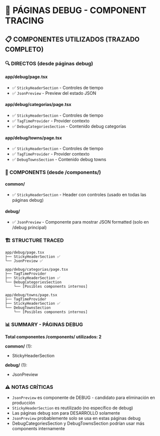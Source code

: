 # 🐛 PÁGINAS DEBUG - COMPONENT TRACING

## 📋 COMPONENTES UTILIZADOS (TRAZADO COMPLETO)

### 🔍 **DIRECTOS** (desde páginas debug)

#### **app/debug/page.tsx**

- ✅ `StickyHeaderSection` - Controles de tiempo
- ✅ `JsonPreview` - Preview del estado JSON

#### **app/debug/categorias/page.tsx**

- ✅ `StickyHeaderSection` - Controles de tiempo
- ✅ `TagTimeProvider` - Provider contexto
- ✅ `DebugCategoriesSection` - Contenido debug categorías

#### **app/debug/towns/page.tsx**

- ✅ `StickyHeaderSection` - Controles de tiempo
- ✅ `TagTimeProvider` - Provider contexto
- ✅ `DebugTownsSection` - Contenido debug towns

### 🎯 **COMPONENTS (desde /components/)**

#### **common/**

- ✅ `StickyHeaderSection` - Header con controles (usado en todas las páginas debug)

#### **debug/**

- ✅ `JsonPreview` - Componente para mostrar JSON formatted (solo en /debug principal)

### 🏗️ **STRUCTURE TRACED**

```
app/debug/page.tsx
├── StickyHeaderSection ✅
└── JsonPreview ✅

app/debug/categorias/page.tsx
├── TagTimeProvider
├── StickyHeaderSection ✅
└── DebugCategoriesSection
    └── [Posibles components internos]

app/debug/towns/page.tsx
├── TagTimeProvider
├── StickyHeaderSection ✅
└── DebugTownsSection
    └── [Posibles components internos]
```

### 📊 **SUMMARY - PÁGINAS DEBUG**

**Total componentes /components/ utilizados: 2**

**common/** (1):

- StickyHeaderSection

**debug/** (1):

- JsonPreview

### ⚠️ **NOTAS CRÍTICAS**

- `JsonPreview` es componente de DEBUG - candidato para eliminación en producción
- `StickyHeaderSection` es reutilizado (no específico de debug)
- Las páginas debug son para DESARROLLO solamente
- `JsonPreview` probablemente solo se usa en estas páginas debug
- DebugCategoriesSection y DebugTownsSection podrían usar más components internamente
